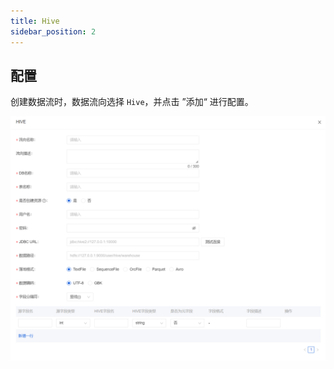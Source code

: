 ```yaml
---
title: Hive
sidebar_position: 2
---
```


## 配置
创建数据流时，数据流向选择 `Hive`，并点击 ”添加“ 进行配置。

![Hive Configuration](img/hive.png)